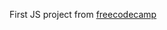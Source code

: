 First JS project from [freecodecamp](https://www.freecodecamp.org/learn/javascript-algorithms-and-data-structures-v8/build-a-palindrome-checker-project/build-a-palindrome-checker)
